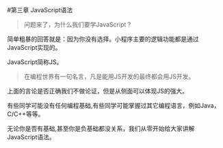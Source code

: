 #第三章 JavaScript语法
>问题来了，为什么我们要学JavaScript？

简单粗暴的回答就是：因为你没有选择。小程序主要的逻辑功能都是通过JavaScript实现的。

JavaScript简称JS。
>在编程世界有一句名言，凡是能用JS开发的最终都会用JS开发。

上面的言论是否正确我们不做论证，但是从侧面可以体现JS的强大。

有些同学可能没有任何编程基础,有些同学可能掌握过其它编程语言，例如Java，C/C++等等。

无论你是否有基础,甚至你是负基础都没关系，我们从零开始给大家讲解JavaScript语法。

